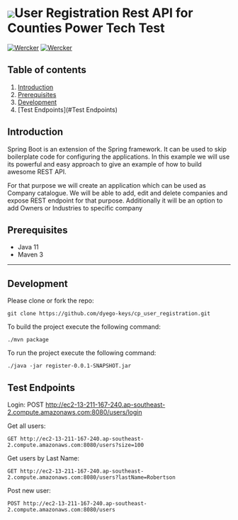 # <img src="https://github.com/tino097/awesome-spring-boot-rest-api/raw/master/spring-logo.png" align="absmiddle"/>User Registration Rest API for Counties Power Tech Test

[![Wercker](https://img.shields.io/badge/spring--boot-2.1.5.RELEASE-green.svg?style=flat-square&logo=spring)](https://spring.io/projects/spring-boot)
[![Wercker](https://img.shields.io/badge/java-11-blue.svg?style=flat-square&logo=java)](https://openjdk.java.net/install/)

## Table of contents

1. [Introduction](#introduction)
2. [Prerequisites](#prerequisites)
3. [Development](#development)
4. [Test Endpoints](#Test Endpoints)

## Introduction

Spring Boot is an extension of the Spring framework. It can be used to skip boilerplate code for configuring the applications.
In this example we will use its powerful and easy approach to give an example of how to build awesome REST API.

For that purpose we will create an application which can be used as Company catalogue. We will be able to add, edit and delete companies and expose
REST endpoint for that purpose. Additionally it will be an option to add Owners or Industries to specific company

## Prerequisites

- Java 11
- Maven 3

---

## Development

Please clone or fork the repo:

    git clone https://github.com/dyego-keys/cp_user_registration.git

To build the project execute the following command:

    ./mvn package

To run the project execute the following command:

    ./java -jar register-0.0.1-SNAPSHOT.jar

## Test Endpoints

Login:
    POST http://ec2-13-211-167-240.ap-southeast-2.compute.amazonaws.com:8080/users/login
    
Get all users:
    
    GET http://ec2-13-211-167-240.ap-southeast-2.compute.amazonaws.com:8080/users?size=100
    
Get users by Last Name:

    GET http://ec2-13-211-167-240.ap-southeast-2.compute.amazonaws.com:8080/users?lastName=Robertson
    
Post new user:

    POST http://ec2-13-211-167-240.ap-southeast-2.compute.amazonaws.com:8080/users

    
    
    

